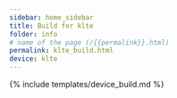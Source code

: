 ```yaml
---
sidebar: home_sidebar
title: Build for klte
folder: info
# name of the page (/{{permalink}}.html)
permalink: klte_build.html
device: klte
---
```

{% include templates/device_build.md %}
